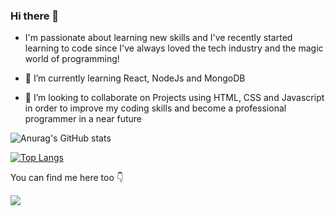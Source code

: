 ### Hi there 👋

- I'm passionate about learning new skills and I've recently started learning to code since I've always loved the tech industry and the magic world of programming!

- 🌱 I’m currently learning React,  NodeJs and MongoDB

- 👯 I’m looking to collaborate on Projects using HTML, CSS and Javascript in order to improve my coding skills and become a professional programmer in a near future



![Anurag's GitHub stats](https://github-readme-stats.vercel.app/api?username=fernandu00&show_icons=true&theme=dark)

[![Top Langs](https://github-readme-stats.vercel.app/api/top-langs/?username=fernandu00&layout=compact)](https://github.com/anuraghazra/github-readme-stats)

<!-- https://img.shields.io/badge/Linux-FCC624?style=for-the-badge&logo=linux&logoColor=black
<img src="https://img.shields.io/badge/HTML-239120?style=for-the-badge&logo=html5&logoColor=white">
<img src="https://img.shields.io/badge/CSS3-1572B6?style=for-the-badge&logo=css3&logoColor=white">
<img src="https://img.shields.io/badge/JavaScript-323330?style=for-the-badge&logo=javascript&logoColor=F7DF1E"> -->


You can find me here too  👇 

<a href="https://www.linkedin.com/in/fernando-de-paula-alves-889110a5/" > <img src="https://img.shields.io/badge/LinkedIn-0077B5?style=for-the-badge&logo=linkedin&logoColor=white"> </a>
